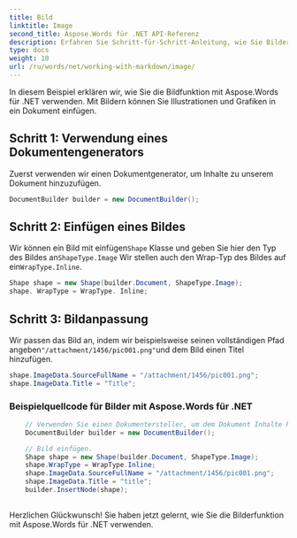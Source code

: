 ```yaml
---
title: Bild
linktitle: Image
second_title: Aspose.Words für .NET API-Referenz
description: Erfahren Sie Schritt-für-Schritt-Anleitung, wie Sie Bilder mit Aspose.Words für .NET einfügen und anpassen.
type: docs
weight: 10
url: /ru/words/net/working-with-markdown/image/
---
```


In diesem Beispiel erklären wir, wie Sie die Bildfunktion mit Aspose.Words für .NET verwenden. Mit Bildern können Sie Illustrationen und Grafiken in ein Dokument einfügen.

## Schritt 1: Verwendung eines Dokumentengenerators

Zuerst verwenden wir einen Dokumentgenerator, um Inhalte zu unserem Dokument hinzuzufügen.

```csharp
DocumentBuilder builder = new DocumentBuilder();
```

## Schritt 2: Einfügen eines Bildes

 Wir können ein Bild mit einfügen`Shape` Klasse und geben Sie hier den Typ des Bildes an`ShapeType.Image` Wir stellen auch den Wrap-Typ des Bildes auf ein`WrapType.Inline`.

```csharp
Shape shape = new Shape(builder.Document, ShapeType.Image);
shape. WrapType = WrapType. Inline;
```

## Schritt 3: Bildanpassung

 Wir passen das Bild an, indem wir beispielsweise seinen vollständigen Pfad angeben`"/attachment/1456/pic001.png"`und dem Bild einen Titel hinzufügen.

```csharp
shape.ImageData.SourceFullName = "/attachment/1456/pic001.png";
shape.ImageData.Title = "Title";
```

### Beispielquellcode für Bilder mit Aspose.Words für .NET

```csharp
	// Verwenden Sie einen Dokumentersteller, um dem Dokument Inhalte hinzuzufügen.
	DocumentBuilder builder = new DocumentBuilder();

	// Bild einfügen.
	Shape shape = new Shape(builder.Document, ShapeType.Image);
	shape.WrapType = WrapType.Inline;
	shape.ImageData.SourceFullName = "/attachment/1456/pic001.png";
	shape.ImageData.Title = "title";
	builder.InsertNode(shape);
            
```

Herzlichen Glückwunsch! Sie haben jetzt gelernt, wie Sie die Bilderfunktion mit Aspose.Words für .NET verwenden.

